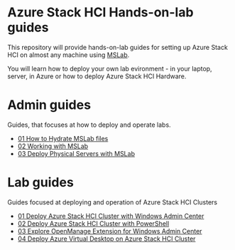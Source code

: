 # Azure Stack HCI Hands-on-lab guides

This repository will provide hands-on-lab guides for setting up Azure Stack HCI on almost any machine using [MSLab](aka.ms/mslab).

You will learn how to deploy your own lab evironment - in your laptop, server, in Azure or how to deploy Azure Stack HCI Hardware.

# Admin guides

Guides, that focuses at how to deploy and operate labs.

* [01 How to Hydrate MSLab files](admin-guides/01-HydrateMSLab/readme.md)
* [02 Working with MSLab](admin-guides/02-WorkingWithMSLab/readme.md)
* [03 Deploy Physical Servers with MSLab](admin-guides/03-DeployPhysicalServersWithMSLab/readme.md)

# Lab guides

Guides focused at deploying and operation of Azure Stack HCI Clusters

* [01 Deploy Azure Stack HCI Cluster with Windows Admin Center](lab-guides/01-DeployAzureStackHCICluster-WAC/readme.md)
* [02 Deploy Azure Stack HCI Cluster with PowerShell](lab-guides/02-DeployAzureStackHCICluster-PowerShell/readme.md)
* [03 Explore OpenManage Extension for Windows Admin Center](lab-guides/03-OpenManageExtensionForWAC/readme.md)
* [04 Deploy Azure Virtual Desktop on Azure Stack HCI Cluster](lab-guides/04-DeployAVDonAzureStackHCI/readme.md)